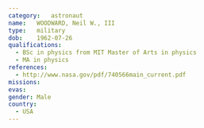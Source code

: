 ```yaml
---
category:	astronaut
name:	WOODWARD, Neil W., III
type:	military
dob:	1962-07-26
qualifications:
  - BSc in physics from MIT Master of Arts in physics
  - MA in physics
references:
  - http://www.nasa.gov/pdf/740566main_current.pdf
missions:
evas:
gender:	Male
country:
  - USA
---
```

